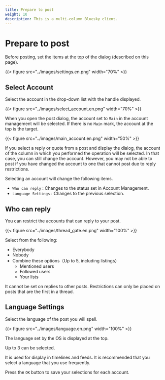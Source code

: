 ```yaml
---
title: Prepare to post
weight: 10
description: This is a multi-column Bluesky client.
---
```


# Prepare to post

Before posting, set the items at the top of the dialog (described on this page).

{{< figure src="../images/settings.en.png" width="70%" >}}


## Select Account

Select the account in the drop-down list with the handle displayed.

{{< figure src="../images/select_account.en.png" width="70%" >}}

When you open the post dialog, the account set to `Main` in the account management will be selected. If there is no `Main` mark, the account at the top is the target.

{{< figure src="../images/main_account.en.png" width="50%" >}}


If you select a reply or quote from a post and display the dialog, the account of the column in which you performed the operation will be selected. In that case, you can still change the account. However, you may not be able to post if you have changed the account to one that cannot post due to reply restrictions.

Selecting an account will change the following items.

- `Who can reply` : Changes to the status set in Account Management.
- `Language Settings` : Changes to the previous selection.


## Who can reply

You can restrict the accounts that can reply to your post.

{{< figure src="../images/thread_gate.en.png" width="100%" >}}

Select from the following:

- Everybody
- Nobody
- Combine these options（Up to 5, including listings）
  - Mentioned users
  - Followed users
  - Your lists


It cannot be set on replies to other posts. Restrictions can only be placed on posts that are the first in a thread.

## Language Settings

Select the language of the post you will spell.

{{< figure src="../images/language.en.png" width="100%" >}}

The language set by the OS is displayed at the top.

Up to 3 can be selected.

It is used for display in timelines and feeds. It is recommended that you select a language that you use frequently.

Press the `OK` button to save your selections for each account.
